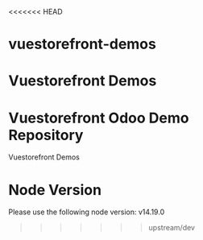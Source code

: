 <<<<<<< HEAD
# vuestorefront-demos
Vuestorefront Demos
=======
# Vuestorefront Odoo Demo Repository

Vuestorefront Demos


# Node Version

Please use the following node version:
v14.19.0
>>>>>>> upstream/dev
